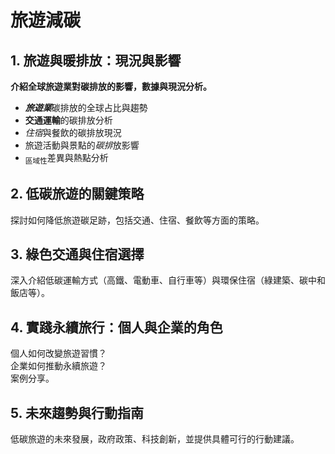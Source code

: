 # 旅遊減碳
##  1. 旅遊與暖排放：現況與影響
**介紹全球旅遊業對碳排放的影響，數據與現況分析。**
-   ***旅遊業***碳排放的全球占比與趨勢
-  **交通運輸**的碳排放分析
-  *住宿*與餐飲的碳排放現況
-  旅遊活動與景點的*碳排*放影響
-  <sub>區域性</sub>差異與熱點分析
## 2. 低碳旅遊的關鍵策略
探討如何降低旅遊碳足跡，包括交通、住宿、餐飲等方面的策略。
## 3. 綠色交通與住宿選擇
深入介紹低碳運輸方式（高鐵、電動車、自行車等）與環保住宿（綠建築、碳中和飯店等）。
## 4. 實踐永續旅行：個人與企業的角色
個人如何改變旅遊習慣？\
企業如何推動永續旅遊？\
案例分享。
## 5. 未來趨勢與行動指南
低碳旅遊的未來發展，政府政策、科技創新，並提供具體可行的行動建議。
